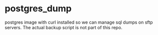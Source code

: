 # postgres_dump

postgres image with curl installed so we can manage sql dumps on sftp servers. The actual backup script is not part of this repo.